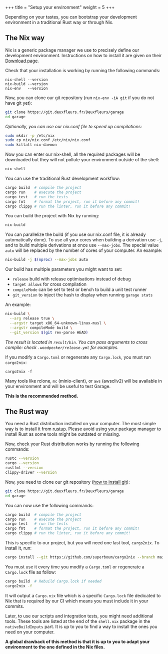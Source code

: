 +++
title = "Setup your environment"
weight = 5
+++

Depending on your tastes, you can bootstrap your development environment in a traditional Rust way or through Nix.

## The Nix way

Nix is a generic package manager we use to precisely define our development environment.
Instructions on how to install it are given on their [Download page](https://nixos.org/download.html).

Check that your installation is working by running the following commands:

```
nix-shell --version
nix-build --version
nix-env   --version
```

Now, you can clone our git repository (run `nix-env -iA git` if you do not have git yet):

```bash
git clone https://git.deuxfleurs.fr/Deuxfleurs/garage
cd garage
```

*Optionally, you can use our nix.conf file to speed up compilations:*

```bash
sudo mkdir -p /etc/nix
sudo cp nix/nix.conf /etc/nix/nix.conf
sudo killall nix-daemon
```

Now you can enter our nix-shell, all the required packages will be downloaded but they will not pollute your environment outside of the shell:

```bash
nix-shell
```

You can use the traditional Rust development workflow:

```bash
cargo build  # compile the project
cargo run    # execute the project
cargo test   # run the tests
cargo fmt    # format the project, run it before any commit!
cargo clippy # run the linter, run it before any commit!
```

You can build the project with Nix by running:

```bash
nix-build
```

You can parallelize the build (if you use our nix.conf file, it is already automatically done).
To use all your cores when building a derivation use `-j`, and to build multiple derivations at once use `--max-jobs`.
The special value `auto` will be replaced by the number of cores of your computer.
An example:

```bash
nix-build -j $(nproc) --max-jobs auto
```

Our build has multiple parameters you might want to set:
  - `release` build with release optimisations instead of debug
  - `target allows` for cross compilation
  - `compileMode` can be set to test or bench to build a unit test runner
  - `git_version` to inject the hash to display when running `garage stats`

An example:

```bash
nix-build \
  --arg release true \
  --argstr target x86_64-unknown-linux-musl \
  --argstr compileMode build \
  --git_version $(git rev-parse HEAD)
```

*The result is located in `result/bin`. You can pass arguments to cross compile: check `.woodpecker/release.yml` for examples.*

If you modify a `Cargo.toml` or regenerate any `Cargo.lock`, you must run `cargo2nix`:

```
cargo2nix -f
```

Many tools like rclone, `mc` (minio-client), or `aws` (awscliv2) will be available in your environment and will be useful to test Garage.

**This is the recommended method.**

## The Rust way

You need a Rust distribution installed on your computer.
The most simple way is to install it from [rustup](https://rustup.rs).
Please avoid using your package manager to install Rust as some tools might be outdated or missing.

Now, check your Rust distribution works by running the following commands:

```bash
rustc --version
cargo --version
rustfmt --version
clippy-driver --version
```

Now, you need to clone our git repository ([how to install git](https://git-scm.com/downloads)):

```bash
git clone https://git.deuxfleurs.fr/Deuxfleurs/garage
cd garage
```

You can now use the following commands:

```bash
cargo build  # compile the project
cargo run    # execute the project
cargo test   # run the tests
cargo fmt    # format the project, run it before any commit!
cargo clippy # run the linter, run it before any commit!
```

This is specific to our project, but you will need one last tool, `cargo2nix`.
To install it, run:

```bash
cargo install --git https://github.com/superboum/cargo2nix --branch main cargo2nix
```

You must use it every time you modify a `Cargo.toml` or regenerate a `Cargo.lock` file as follow:

```bash
cargo build  # Rebuild Cargo.lock if needed
cargo2nix -f
```

It will output a `Cargo.nix` file which is a specific `Cargo.lock` file dedicated to Nix that is required by our CI
which means you must include it in your commits.

Later, to use our scripts and integration tests, you might need additional tools.
These tools are listed at the end of the `shell.nix` package in the `nativeBuildInputs` part.
It is up to you to find a way to install the ones you need on your computer.

**A global drawback of this method is that it is up to you to adapt your environment to the one defined in the Nix files.**
